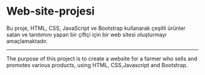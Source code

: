 # Web-site-projesi


Bu proje, HTML, CSS, JavaScript ve Bootstrap kullanarak çeşitli ürünler satan ve tanıtımını yapan bir çiftçi için bir web sitesi oluşturmayı amaçlamaktadır.

------------------------------------------------

The purpose of this project is to create a website for a farmer who sells and promotes various products, using HTML, CSS,Javascript and Bootstrap.
